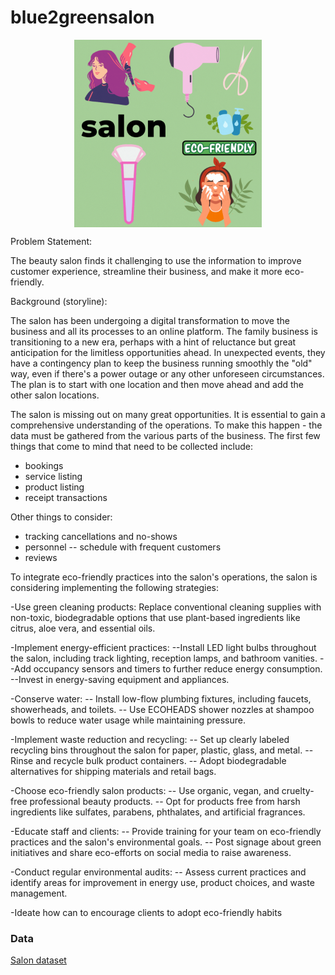 # blue2greensalon

<p align="center">
<img src = "/assets/blue2greensalon.gif" alt="salon" width="300" height="300" 
        style="display: block; margin: 0 auto"/>
</p>

Problem Statement:

The beauty salon finds it challenging to use the information to improve customer experience, streamline their business, and make it more eco-friendly. 

Background (storyline):

The salon has been undergoing a digital transformation to move the business and all its processes to an online platform. The family business is transitioning to a new era, perhaps with a hint of reluctance but great anticipation for the limitless opportunities ahead. In unexpected events, they have a contingency plan to keep the business running smoothly the "old" way, even if there's a power outage or any other unforeseen circumstances. The plan is to start with one location and then move ahead and add the other salon locations.

The salon is missing out on many great opportunities. It is essential to gain a comprehensive understanding of the operations. To make this happen - the data must be gathered from the various parts of the business. The first few things that come to mind that need to be collected include:
- bookings
- service listing
- product listing
- receipt transactions

Other things to consider:
- tracking cancellations and no-shows
- personnel -- schedule with frequent customers
- reviews

To integrate eco-friendly practices into the salon's operations, the salon is considering implementing the following strategies:

-Use green cleaning products: Replace conventional cleaning supplies with non-toxic, biodegradable options that use plant-based ingredients like citrus, aloe vera, and essential oils.

-Implement energy-efficient practices:
--Install LED light bulbs throughout the salon, including track lighting, reception lamps, and bathroom vanities.
--Add occupancy sensors and timers to further reduce energy consumption.
--Invest in energy-saving equipment and appliances.

-Conserve water:
-- Install low-flow plumbing fixtures, including faucets, showerheads, and toilets.
-- Use ECOHEADS shower nozzles at shampoo bowls to reduce water usage while maintaining pressure.

-Implement waste reduction and recycling:
-- Set up clearly labeled recycling bins throughout the salon for paper, plastic, glass, and metal.
-- Rinse and recycle bulk product containers.
-- Adopt biodegradable alternatives for shipping materials and retail bags.

-Choose eco-friendly salon products:
-- Use organic, vegan, and cruelty-free professional beauty products.
-- Opt for products free from harsh ingredients like sulfates, parabens, phthalates, and artificial fragrances.

-Educate staff and clients:
-- Provide training for your team on eco-friendly practices and the salon's environmental goals.
-- Post signage about green initiatives and share eco-efforts on social media to raise awareness.

-Conduct regular environmental audits:
-- Assess current practices and identify areas for improvement in energy use, product choices, and waste management.

-Ideate how can to encourage clients to adopt eco-friendly habits



### Data

[Salon dataset](https://www.kaggle.com/datasets/frederickferguson/hair-salon-no-show-data-set?select=Receipt+Transactions0.csv)








